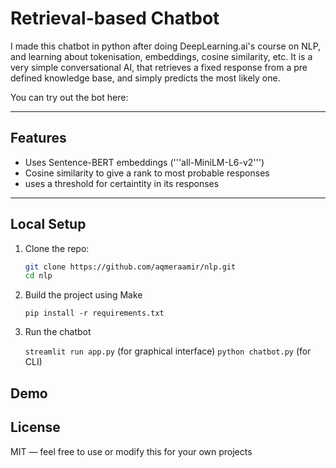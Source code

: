 # Retrieval-based Chatbot 

I made this chatbot in python after doing DeepLearning.ai's course on NLP, and learning about tokenisation, embeddings, cosine similarity, etc.
It is a very simple conversational AI, that retrieves a fixed response from a pre defined knowledge base, and simply predicts the most likely one.

You can try out the bot here: 

---

## Features

- Uses Sentence-BERT embeddings ('''all-MiniLM-L6-v2''')
- Cosine similarity to give a rank to most probable responses
- uses a threshold for certaintity in its responses

---

## Local Setup


1. Clone the repo:
   ```bash
   git clone https://github.com/aqmeraamir/nlp.git
   cd nlp
   ```

2. Build the project using Make
    ```
    pip install -r requirements.txt
    ```


3. Run the chatbot

    ``` streamlit run app.py ``` (for graphical interface)
    ``` python chatbot.py ``` (for CLI)


## Demo


## License
MIT — feel free to use or modify this for your own projects